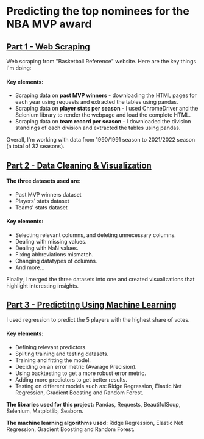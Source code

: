 # Predicting the top nominees for the NBA MVP award 

## [Part 1 - Web Scraping](./NBAWebScraper.ipynb)

Web scraping from "Basketball Reference" website.
Here are the key things I'm doing:

#### Key elements:
* Scraping data on **past MVP winners** - downloading the HTML pages for each year using requests and extracted the tables using pandas.
* Scraping data on **player stats per season** - I used ChromeDriver and the Selenium library to render the webpage and load the complete HTML.
* Scraping data on **team record per season** - I downloaded the division standings of each division and extracted the tables using pandas.

Overall, I'm working with data from 1990/1991 season to 2021/2022 season (a total of 32 seasons).
 
## [Part 2 - Data Cleaning & Visualization](./NBA_Data_Cleaning.ipynb)

#### The three datasets used are:
* Past MVP winners dataset
* Players' stats dataset
* Teams' stats dataset

#### Key elements:
* Selecting relevant columns, and deleting unnecessary columns.
* Dealing with missing values.
* Dealing with NaN values.
* Fixing abbreviations mismatch.
* Changing datatypes of columns.
* And more...

Finally, I merged the three datasets into one and created visualizations that highlight interesting insights.

## [Part 3 - Predictitng Using Machine Learning](./NBA_Predicting_MVP.ipynb)
I used regression to predict the 5 players with the highest share of votes.

#### Key elements:
* Defining relevant predictors.
* Spliting training and testing datasets.
* Training and fitting the model.
* Deciding on an error metric (Avarage Precision).
* Using backtesting to get a more robust error metric.
* Adding more predictors to get better results.
* Testing on different models such as: Ridge Regression, Elastic Net Regression, Gradient Boosting and Random Forest.


**The libraries used for this project:** Pandas, Requests, BeautifulSoup, Selenium, Matplotlib, Seaborn.

**The machine learning algorithms used:** Ridge Regression, Elastic Net Regression, Gradient Boosting and Random Forest.
